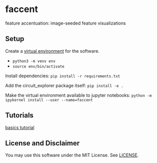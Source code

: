 # faccent
feature accentuation: image-seeded feature visualizations


## Setup

Create a [virtual environment](https://realpython.com/python-virtual-environments-a-primer/) for the software.
* `python3 -m venv env`
* `source env/bin/activate`

Install dependencies: `pip install -r requirements.txt`

Add the circuit_explorer package itself: `pip install -e .`

Make the virtual environment available to jupyter notebooks:  `python -m ipykernel install --user --name=faccent`


## Tutorials

[basics tutorial](https://colab.research.google.com/drive/1OHJ-302ngzrNiPsiVK9PaTUxY43Uf_RY#scrollTo=YCqI1KtB2aAn)

## License and Disclaimer

You may use this software under the MIT License. See [LICENSE](https://github.com/greentfrapp/lucent/blob/master/LICENSE).

